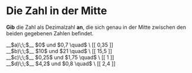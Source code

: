 <!--
version:  0.0.1

language: de

@style
input {
    text-align: center;
}

.flex-container {
    display: flex;
    flex-wrap: wrap;
    align-items: stretch;
    gap: 20px;
}

.flex-child {
    flex: 1;
    min-width: 350px;
    margin-right: 20px;
}

@media (max-width: 400px) {
    .flex-child {
        flex: 100%;
        margin-right: 0;
    }
}
@end

formula: \carry   \textcolor{red}{\scriptsize #1}
formula: \digit   \rlap{\carry{#1}}\phantom{#2}#2
formula: \permil  \text{‰}

import: https://raw.githubusercontent.com/LiaTemplates/Tikz-Jax/main/README.md

script: https://cdn.jsdelivr.net/gh/LiaTemplates/Tikz-Jax@main/dist/index.js


tags: Dezimalzahlen, Zahlenverständnis, sehr leicht, sehr niedrig, Angeben

comment: Wie heißt die Zahl, die genau in der Mitte zwischen den beiden gegebenen Zahlen liegt?

author: Martin Lommatzsch

-->




# Die Zahl in der Mitte

**Gib** die Zahl als Dezimalzahl **an**, die sich genau in der Mitte zwischen den beiden gegebenen Zahlen befindet.





<section class="flex-container">

<div class="flex-child">
__$a)\;\;$__ $0$ und $0,7 \quad$ \
[[ 0,35  ]] 
</div>
<div class="flex-child">
__$b)\;\;$__ $10$ und $21 \quad$ \
[[ 15,5  ]] 
</div> 
<div class="flex-child">
__$c)\;\;$__ $0,25$ und $1,75 \quad$ \
[[ 1     ]] 
</div> 
<div class="flex-child">
__$d)\;\;$__ $4,2$ und $0,8 \quad$ \
[[  2,4  ]] 
</div> 
</section>








